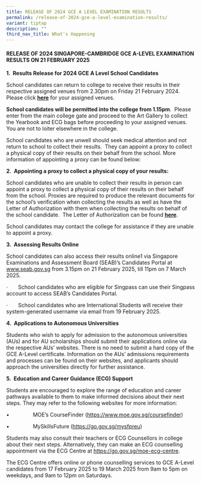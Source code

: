 ```yaml
---
title: RELEASE OF 2024 GCE A LEVEL EXAMINATION RESULTS
permalink: /release-of-2024-gce-a-level-examination-results/
variant: tiptap
description: ""
third_nav_title: What's Happening
---
```

<h4><strong>RELEASE OF 2024 SINGAPORE-CAMBRIDGE GCE A-LEVEL EXAMINATION RESULTS ON 21 FEBRUARY 2025</strong><br></h4>
<p><strong>1.&nbsp; Results Release for 2024 GCE A Level School Candidates</strong>
</p>
<p>School candidates can return to college to receive their results in their
respective assigned venues from 2.30pm on Friday 21 February 2024. Please
click <strong><a href="/files/ALEVEL/Venues_for_Result_Release.pdf" rel="noopener noreferrer nofollow" target="_blank"><u>here</u></a></strong> for
your assigned venues.</p>
<p><strong>School candidates will be permitted into the college from 1.15pm</strong>.&nbsp;
Please enter from the main college gate and proceed to the Art Gallery
to collect the Yearbook and ECG bags before proceeding to your assigned
venues.&nbsp; You are not to loiter elsewhere in the college.</p>
<p>School candidates who are unwell should seek medical attention and not
return to school to collect their results.&nbsp; They can appoint a proxy
to collect a physical copy of their results on their behalf from the school.
More information of appointing a proxy can be found below:</p>
<p></p>
<p><strong>2.&nbsp; Appointing a proxy to collect a physical copy of your results:</strong>
</p>
<p>School candidates who are unable to collect their results in person can
appoint a proxy to collect a physical copy of their results on their behalf
from the school. Proxies are required to produce the relevant documents
for the school’s verification when collecting the results as well as have
the Letter of Authorization with them when collecting the results on behalf
of the school candidate. &nbsp;The Letter of Authorization can be found <strong><a href="/files/ALEVEL/Letter_of_Authorisation.pdf" rel="noopener noreferrer nofollow" target="_blank"><u>here</u></a></strong>.</p>
<p>School candidates may contact the college for assistance if they are unable
to appoint a proxy.&nbsp;</p>
<p></p>
<p><strong>3.&nbsp; Assessing Results Online</strong>
</p>
<p>School candidates can also access their results online1 via Singapore
Examinations and Assessment Board (SEAB)’s Candidates Portal at <a href="https://www.seab.gov.sg" rel="noopener nofollow" target="_blank">www.seab.gov.sg</a> from
3.15pm on 21 February 2025, till 11pm on 7 March 2025.</p>
<p>·&nbsp;&nbsp;&nbsp;&nbsp;&nbsp;&nbsp; School candidates who are eligible
for Singpass can use their Singpass account to access SEAB’s Candidates
Portal.</p>
<p>·&nbsp;&nbsp;&nbsp;&nbsp;&nbsp;&nbsp; School candidates who are International
Students will receive their system-generated username via email from 19
February 2025.</p>
<p></p>
<p><strong>4.&nbsp; Applications to Autonomous Universities</strong>
</p>
<p>Students who wish to apply for admission to the autonomous universities
(AUs) and for AU scholarships should submit their applications online via
the respective AUs’ websites. There is no need to submit a hard copy of
the GCE A-Level certificate. Information on the AUs’ admissions requirements
and processes can be found on their websites, and applicants should approach
the universities directly for further assistance.</p>
<p></p>
<p><strong>5.&nbsp; Education and Career Guidance (ECG) Support</strong>
</p>
<p>Students are encouraged to explore the range of education and career pathways
available to them to make informed decisions about their next steps. They
may refer to the following websites for more information:</p>
<p>•&nbsp;&nbsp;&nbsp;&nbsp;&nbsp;&nbsp;&nbsp;&nbsp;&nbsp;&nbsp;&nbsp;&nbsp;&nbsp;&nbsp;&nbsp;
MOE’s CourseFinder (<a href="https://www.moe.gov.sg/coursefinder" rel="noopener nofollow" target="_blank">https://www.moe.gov.sg/coursefinder</a>)</p>
<p>•&nbsp;&nbsp;&nbsp;&nbsp;&nbsp;&nbsp;&nbsp;&nbsp;&nbsp;&nbsp;&nbsp;&nbsp;&nbsp;&nbsp;&nbsp;
MySkillsFuture (<a href="https://go.gov.sg/mysfpreu" rel="noopener nofollow" target="_blank">https://go.gov.sg/mysfpreu</a>)</p>
<p></p>
<p>Students may also consult their teachers or ECG Counsellors in college
about their next steps. Alternatively, they can make an ECG counselling
appointment via the ECG Centre at <a href="https://go.gov.sg/moe-ecg-centre" rel="noopener nofollow" target="_blank">https://go.gov.sg/moe-ecg-centre</a>.</p>
<p>The ECG Centre offers online or phone counselling services to GCE A-Level
candidates from 17 February 2025 to 19 March 2025 from 9am to 5pm on weekdays,
and 9am to 12pm on Saturdays.</p>